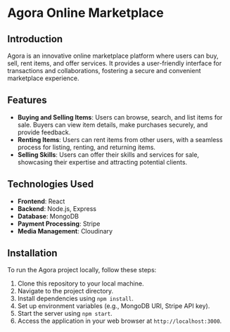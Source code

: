 # Agora Online Marketplace

## Introduction
Agora is an innovative online marketplace platform where users can buy, sell, rent items, and offer services. It provides a user-friendly interface for transactions and collaborations, fostering a secure and convenient marketplace experience.

## Features
- **Buying and Selling Items**: Users can browse, search, and list items for sale. Buyers can view item details, make purchases securely, and provide feedback.
- **Renting Items**: Users can rent items from other users, with a seamless process for listing, renting, and returning items.
- **Selling Skills**: Users can offer their skills and services for sale, showcasing their expertise and attracting potential clients.

## Technologies Used
- **Frontend**: React
- **Backend**: Node.js, Express
- **Database**: MongoDB
- **Payment Processing**: Stripe
- **Media Management**: Cloudinary

## Installation
To run the Agora project locally, follow these steps:
1. Clone this repository to your local machine.
2. Navigate to the project directory.
3. Install dependencies using `npm install`.
4. Set up environment variables (e.g., MongoDB URI, Stripe API key).
5. Start the server using `npm start`.
6. Access the application in your web browser at `http://localhost:3000`.

